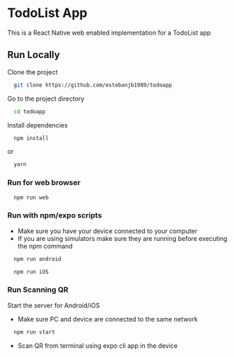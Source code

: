 
# TodoList App

This is a React Native web enabled implementation for a TodoList app


## Run Locally

Clone the project

```bash
  git clone https://github.com/estebanjb1989/todoapp
```

Go to the project directory

```bash
  cd todoapp
```

Install dependencies

```bash
  npm install
```
or
```bash
  yarn
```

### Run for web browser

```bash
  npm run web
```

### Run with npm/expo scripts
- Make sure you have your device connected to your computer
- If you are using simulators make sure they are running before executing the npm command
```bash
  npm run android
```

```bash
  npm run iOS
```

### Run Scanning QR
Start the server for Android/iOS
- Make sure PC and device are connected to the same network

```bash
  npm run start
```
- Scan QR from terminal using expo cli app in the device



